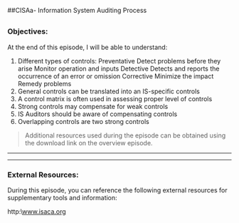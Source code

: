 ##CISAa- Information System Auditing Process
##
### Objectives:

At the end of this episode, I will be able to understand:

1. Different types of controls:
	Preventative
		Detect problems before they arise
		Monitor operation and inputs
	Detective
		Detects and reports the occurrence of an error or omission
	Corrective
		Minimize the impact
		Remedy problems
2. General controls can be translated into an IS-specific controls
3. A control matrix is often used in assessing proper level of controls
4. Strong controls may compensate for weak controls
5. IS Auditors should be aware of compensating controls
6. Overlapping controls are two strong controls

	








>Additional resources used during the episode can be obtained using the download link on the overview episode.

-----------------------------------------------------------






-----------------------------------------------------------
### External Resources:

During this episode, you can reference the following external resources for supplementary tools and information:

http:\www.isaca.org

